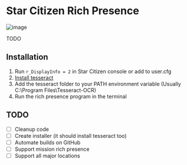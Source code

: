 # Star Citizen Rich Presence

![image](https://user-images.githubusercontent.com/6241454/173168742-60219fc2-f5ac-4489-9cf1-9d0c67d0fd4f.png)

TODO

## Installation
1. Run `r_DisplayInfo = 2` in Star Citizen console or add to user.cfg
2. [Install tesseract](https://github.com/UB-Mannheim/tesseract/wiki)
3. Add the tesseract folder to your PATH environment variable (Usually C:\Program Files\Tesseract-OCR)
4. Run the rich presence program in the terminal

## TODO
- [ ] Cleanup code
- [ ] Create installer (it should install tesseract too)
- [ ] Automate builds on GitHub
- [ ] Support mission rich presence
- [ ] Support all major locations
